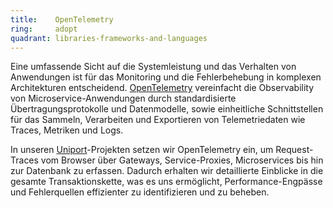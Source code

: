 ```yaml
---
title:    OpenTelemetry  
ring:     adopt
quadrant: libraries-frameworks-and-languages
---
```


Eine umfassende Sicht auf die Systemleistung und das Verhalten von Anwendungen ist für das Monitoring und die Fehlerbehebung 
in komplexen Architekturen entscheidend. [OpenTelemetry][openTelemetry] vereinfacht die Observability von Microservice-Anwendungen durch standardisierte Übertragungsprotokolle und Datenmodelle, sowie einheitliche Schnittstellen für das Sammeln, Verarbeiten und Exportieren von Telemetriedaten wie Traces, Metriken und Logs.

In unseren [Uniport][uniport]-Projekten setzen wir OpenTelemetry ein, um Request-Traces vom Browser über Gateways,
Service-Proxies, Microservices bis hin zur Datenbank zu erfassen. Dadurch erhalten wir detaillierte Einblicke in die gesamte
Transaktionskette, was es uns ermöglicht, Performance-Engpässe und Fehlerquellen effizienter zu identifizieren
und zu beheben.

[openTelemetry]: https://opentelemetry.io
[uniport]: https://uniport.ch
